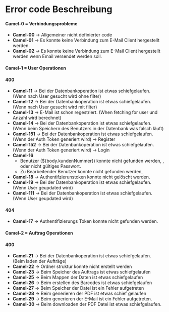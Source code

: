 # Error code Beschreibung
#### Camel-0 = Verbindungsprobleme
- **Camel-00** -> Allgemeiner nicht definierter code
- **Camel-01** -> Es konnte keine Verbindung zum E-Mail Client hergestellt werden.
- **Camel-02** -> Es konnte keine Verbindung zum E-Mail Client hergestellt werden wenn Email versendet werden soll.

#### Camel-1 = User Operationen
#### 400
- **Camel-11** -> Bei der Datenbankoperation ist etwas schiefgelaufen. (Wenn nach User gesucht wird ohne filter)
- **Camel-12** -> Bei der Datenbankoperation ist etwas schiefgelaufen. (Wenn nach User gesucht wird mit filter)
- **Camel-13** -> E-Mail ist schon regestriert. (When fetching for user und Anzahl wird berechnet)
- **Camel-14** -> Bei der Datenbankoperation ist etwas schiefgelaufen. (Wenn beim Speichern des Benutzers in der Datenbank was falsch läuft)
- **Camel-151** -> Bei der Datenbankoperation ist etwas schiefgelaufen. (Wenn der Auth Token generiert wird) -> Register
- **Camel-152** -> Bei der Datenbankoperation ist etwas schiefgelaufen. (Wenn der Auth Token generiert wird) -> Login
- **Camel-16**
    - Benutzer (${body.kundenNummer}) konnte nicht gefunden werden, , oder nicht gültiges Passwort.
    - Zu Bearbeitender Benutzer konnte nicht gefunden werden,
- **Camel-18** -> Authentifzierunstoken konnte nicht gelöscht werden.
- **Camel-19** -> Bei der Datenbankoperation ist etwas schiefgelaufen. (Wenn User geupdated wird)
- **Camel-111** -> Bei der Datenbankoperation ist etwas schiefgelaufen. (Wenn User geupdated wird)


#### 404
- **Camel-17** -> Authentifizierungs Token konnte nicht gefunden werden.

#### Camel-2 = Auftrag Operationen
#### 400
- **Camel-21** -> Bei der Datenbankoperation ist etwas schiefgelaufen. (Beim laden der Aufträge)
- **Camel-22** -> Ordner struktur konnte nicht erstellt werden
- **Camel-23** -> Beim Speicher des Auftrags ist etwas schiefgelaufen
- **Camel-25** -> Beim Mappen der Daten ist etwas schiefgelaufen
- **Camel-26** -> Beim erstellen des Barcodes ist etwas schiefgelaufen
- **Camel-27** -> Beim Speicher der Datei ist ein Fehler aufgetreten
- **Camel-28** -> Beim generieren der PDF ist etwas schief gelaufen
- **Camel-29** -> Beim generieren der E-Mail ist ein Fehler aufgetreten.
- **Camel-30** -> Beim downloaden der PDF Datei ist etwas schiefgelaufen.





